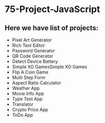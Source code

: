 # 75-Project-JavaScript

## Here we have list of projects:
* Pixel Art Generator
* Rich Text Editor
* Password Generator
* QR Code Generator
* Detect Device Battery
* Simple XO GamesSimple XO Games
* Flip A Coin Game
* Multi Step Form
* Aspect Ratio Calculator
* Weather App
* Movie Info App
* Type Test App
* Translator
* Crypto Price App
* ToDo App